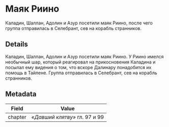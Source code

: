 # Маяк Риино
Каладин, Шаллан, Адолин и Азур посетили маяк Риино, после чего группа отправилась в Селебрант, сев на корабль странников.

## Details
Каладин, Шаллан, Адолин и Азур посетили маяк Риино. У Риино имелся необычный шар, который реагировал на прикосновения Каладина и посылал ему видения о том, что вскоре Далинару понадобится их помощь в Тайлене. Группа отправилась в Селебрант, сев на корабль странников.

## Metadata
| Field | Value |
| ----- | ----- |
| chapter | *«Давший клятву»* гл. 97 и 99 |
